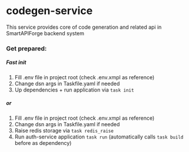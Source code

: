 # codegen-service

This service provides core of code generation and related api in SmartAPIForge backend system

### Get prepared:

##### Fast init

1) Fill .env file in project root (check .env.xmpl as reference)
2) Change dsn args in Taskfile.yaml if needed
3) Up dependencies + run application via ```task init```

##### or

1) Fill .env file in project root (check .env.xmpl as reference)
2) Change dsn args in Taskfile.yaml if needed
3) Raise redis storage via ```task redis_raise```
4) Run auth-service application ```task run``` (automatically calls ```task build``` before as dependency)